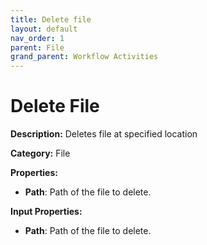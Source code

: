 ```yaml
---
title: Delete file
layout: default
nav_order: 1
parent: File
grand_parent: Workflow Activities
---
```


# Delete File

**Description:** Deletes file at specified location

**Category:** File

**Properties:**
- **Path**: Path of the file to delete.

**Input Properties:**
- **Path**: Path of the file to delete.
